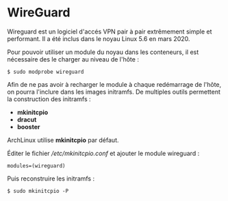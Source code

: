 # WireGuard

Wireguard est un logiciel d'accés VPN pair à pair extrêmement simple et performant. Il a été inclus
dans le noyau Linux 5.6 en mars 2020.

Pour pouvoir utiliser un module du noyau dans les conteneurs, il est nécessaire des le charger au
niveau de l'hôte :

```bash,ignore
$ sudo modprobe wireguard
```

Afin de ne pas avoir à recharger le module à chaque redémarrage de l'hôte, on pourra l'inclure dans
les images initramfs. De multiples outils permettent la construction des initramfs :
* **mkinitcpio**
* **dracut**
* **booster**

ArchLinux utilise **mkinitcpio** par défaut.

Éditer le fichier */etc/mkinitcpio.conf* et ajouter le module wireguard :

```bash,ignore
modules=(wireguard)
```

Puis reconstruire les initramfs :

```bash,ignore
$ sudo mkinitcpio -P
```
